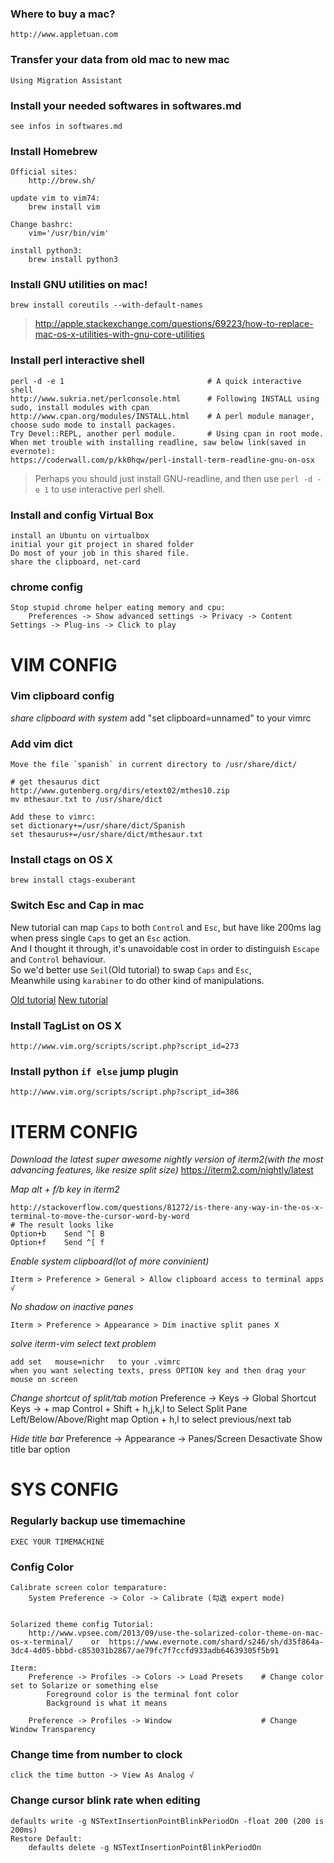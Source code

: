 ### Where to buy a mac?
    http://www.appletuan.com

### Transfer your data from old mac to new mac
    Using Migration Assistant

### Install your needed softwares in softwares.md
    see infos in softwares.md

### Install Homebrew
    Official sites:
        http://brew.sh/

    update vim to vim74:
        brew install vim

    Change bashrc:
        vim='/usr/bin/vim'

    install python3:
        brew install python3

### Install GNU utilities on mac!
    brew install coreutils --with-default-names

> http://apple.stackexchange.com/questions/69223/how-to-replace-mac-os-x-utilities-with-gnu-core-utilities

### Install perl interactive shell
    perl -d -e 1                                # A quick interactive shell
    http://www.sukria.net/perlconsole.html      # Following INSTALL using sudo, install modules with cpan
    http://www.cpan.org/modules/INSTALL.html    # A perl module manager, choose sudo mode to install packages.
    Try Devel::REPL, another perl module.       # Using cpan in root mode.
    When met trouble with installing readline, saw below link(saved in evernote):
    https://coderwall.com/p/kk0hqw/perl-install-term-readline-gnu-on-osx

> Perhaps you should just install GNU-readline, and then use `perl -d -e 1` to use interactive perl shell.

### Install and config Virtual Box
    install an Ubuntu on virtualbox
    initial your git project in shared folder
    Do most of your job in this shared file.
    share the clipboard, net-card

### chrome config
    Stop stupid chrome helper eating memory and cpu:
        Preferences -> Show advanced settings -> Privacy -> Content Settings -> Plug-ins -> Click to play


# VIM CONFIG
### Vim clipboard config
*share clipboard with system*
    add "set clipboard=unnamed" to your vimrc

### Add vim dict

    Move the file `spanish` in current directory to /usr/share/dict/

    # get thesaurus dict
    http://www.gutenberg.org/dirs/etext02/mthes10.zip
    mv mthesaur.txt to /usr/share/dict

    Add these to vimrc:
    set dictionary+=/usr/share/dict/Spanish
    set thesaurus+=/usr/share/dict/mthesaur.txt

### Install ctags on OS X
    brew install ctags-exuberant

### Switch Esc and Cap in mac
New tutorial can map `Caps` to both `Control` and `Esc`, but have like 200ms lag when press single `Caps` to get an `Esc` action.  
And I thought it through, it's unavoidable cost in order to distinguish `Escape` and `Control` behaviour.  
So we'd better use `Seil`(Old tutorial) to swap `Caps` and `Esc`,  
Meanwhile using `karabiner` to do other kind of manipulations.

[Old tutorial](http://stackoverflow.com/questions/127591/using-caps-lock-as-esc-in-mac-os-x)
[New tutorial](http://apple.stackexchange.com/questions/132564/how-can-i-remap-caps-lock-to-both-escape-and-control)


### Install TagList on OS X
    http://www.vim.org/scripts/script.php?script_id=273

### Install python `if else` jump plugin
    http://www.vim.org/scripts/script.php?script_id=386


# ITERM CONFIG
*Download the latest super awesome nightly version of iterm2(with the most advancing features, like resize split size)*
   https://iterm2.com/nightly/latest

*Map alt + f/b key in iterm2*

    http://stackoverflow.com/questions/81272/is-there-any-way-in-the-os-x-terminal-to-move-the-cursor-word-by-word
    # The result looks like
    Option+b    Send ^[ B
    Option+f    Send ^[ f

*Enable system clipboard(lot of more convinient)*

    Iterm > Preference > General > Allow clipboard access to terminal apps √

*No shadow on inactive panes*

    Iterm > Preference > Appearance > Dim inactive split panes X

*solve iterm-vim select text problem*

    add set   mouse=nichr   to your .vimrc
    when you want selecting texts, press OPTION key and then drag your mouse on screen

*Change shortcut of split/tab motion*
    Preference -> Keys -> Global Shortcut Keys -> +
    map Control + Shift + h,j,k,l to Select Split Pane Left/Below/Above/Right
    map Option + h,l to select previous/next tab

*Hide title bar*
    Preference -> Appearance -> Panes/Screen
    Desactivate Show title bar option


# SYS CONFIG
### Regularly backup use timemachine
    EXEC YOUR TIMEMACHINE

### Config Color

    Calibrate screen color temparature:
        System Preference -> Color -> Calibrate (勾选 expert mode) 


    Solarized theme config Tutorial:
        http://www.vpsee.com/2013/09/use-the-solarized-color-theme-on-mac-os-x-terminal/    or  https://www.evernote.com/shard/s246/sh/d35f864a-3dc4-4d05-bbbd-c853031b2867/ae79fc7f7ccfd933adb64639305f5b91 

    Iterm:
        Preference -> Profiles -> Colors -> Load Presets    # Change color set to Solarize or something else
            Foreground color is the terminal font color
            Background is what it means

        Preference -> Profiles -> Window                    # Change Window Transparency

### Change time from number to clock

    click the time button -> View As Analog √

### Change cursor blink rate when editing

    defaults write -g NSTextInsertionPointBlinkPeriodOn -float 200 (200 is 200ms)
    Restore Default:
        defaults delete -g NSTextInsertionPointBlinkPeriodOn
